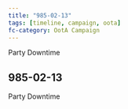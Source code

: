 ```yaml
---
title: "985-02-13"
tags: [timeline, campaign, oota]
fc-category: OotA Campaign
---
```

<span class='ob-timelines'
	data-date='985-02-13-00'
	data-title='Campaign: NAGA Adventures'
	data-class='orange'> Party Downtime </span>
## 985-02-13
Party Downtime
